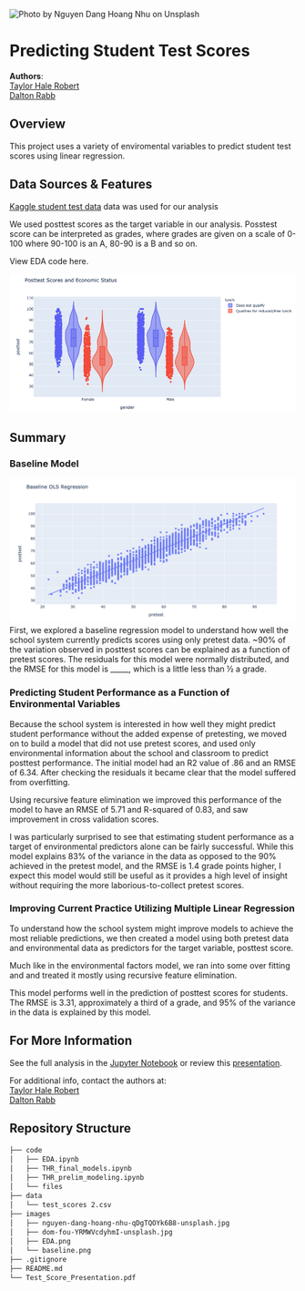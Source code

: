 ![Photo by <a href="https://unsplash.com/photos/qDgTQOYk6B8">Nguyen Dang Hoang Nhu</a> on <a href="https://unsplash.com/photos/qDgTQOYk6B8">Unsplash</a>
  ](./images/nguyen-dang-hoang-nhu-qDgTQOYk6B8-unsplash.jpg)

# Predicting Student Test Scores

**Authors**: <br>[Taylor Hale Robert](mailto:taylorhale11@gmail.com)
                <br>[Dalton Rabb](mailto:drabb138@gmail.com)


## Overview

This project uses a variety of enviromental variables to predict student test scores using linear regression.

## Data Sources & Features

[Kaggle student test data](https://www.kaggle.com/spscientist/students-performance-in-exams) data was used for our analysis

We used posttest scores as the target variable in our analysis. Posstest score can be interpreted as grades, where grades are given on a scale of 0-100 where 90-100 is an A, 80-90 is a B and so on.

View EDA code here.

![eda plot](./images/EDA.png)

## Summary
### Baseline Model
![baseline regression](./images/baseline.png)
First, we explored a baseline regression model to understand how well the school system currently predicts scores using only pretest data. ~90% of the variation observed in posttest scores can be explained as a function of pretest scores. The residuals for this model were normally distributed, and the RMSE for this model is _____, which is a little less than ½ a grade.

### Predicting Student Performance as a Function of Environmental Variables
Because the school system is interested in how well they might predict student performance without the added expense of pretesting, we moved on to build a model that did not use pretest scores, and used only environmental information about the school and classroom to predict posttest performance.
The initial model had an R2 value of .86 and an RMSE of 6.34. After checking the residuals it became clear that the model suffered from overfitting.

Using recursive feature elimination we improved this performance of the model to have an RMSE of 5.71 and R-squared of 0.83, and saw improvement in cross validation scores.

I was particularly surprised to see that estimating student performance as a target of environmental predictors alone can be fairly successful. While this model explains 83% of the variance in the data as opposed to the 90% achieved in the pretest model, and the RMSE is 1.4 grade points higher, I expect this model would still be useful as it provides a high level of insight without requiring the more laborious-to-collect pretest scores.

### Improving Current Practice Utilizing Multiple Linear Regression
To understand how the school system might improve models to achieve the most reliable predictions, we then created a model using both pretest data and environmental data as predictors for the target variable, posttest score.

Much like in the environmental factors model, we ran into some over fitting and and treated it mostly using recursive feature elimination.

This model performs well in the prediction of posttest scores for students. The RMSE is 3.31, approximately a third of a grade, and 95% of the variance in the data is explained by this model.

## For More Information

See the full analysis in the [Jupyter Notebook](./THR_final_models.ipynb) or review this [presentation](./Test_Score_Presentation.pdf).

For additional info, contact the authors at:<br>
[Taylor Hale Robert](mailto:taylorhale11@gmail.com)
<br>[Dalton Rabb](mailto:drabb138@gmail.com)


## Repository Structure

```
├── code
│   ├── EDA.ipynb
│   ├── THR_final_models.ipynb
│   ├── THR_prelim_modeling.ipynb
│   └── files
├── data
│   └── test_scores 2.csv
├── images
│   ├── nguyen-dang-hoang-nhu-qDgTQOYk6B8-unsplash.jpg
│   ├── dom-fou-YRMWVcdyhmI-unsplash.jpg
│   ├── EDA.png
│   └── baseline.png
├── .gitignore
├── README.md
└── Test_Score_Presentation.pdf
